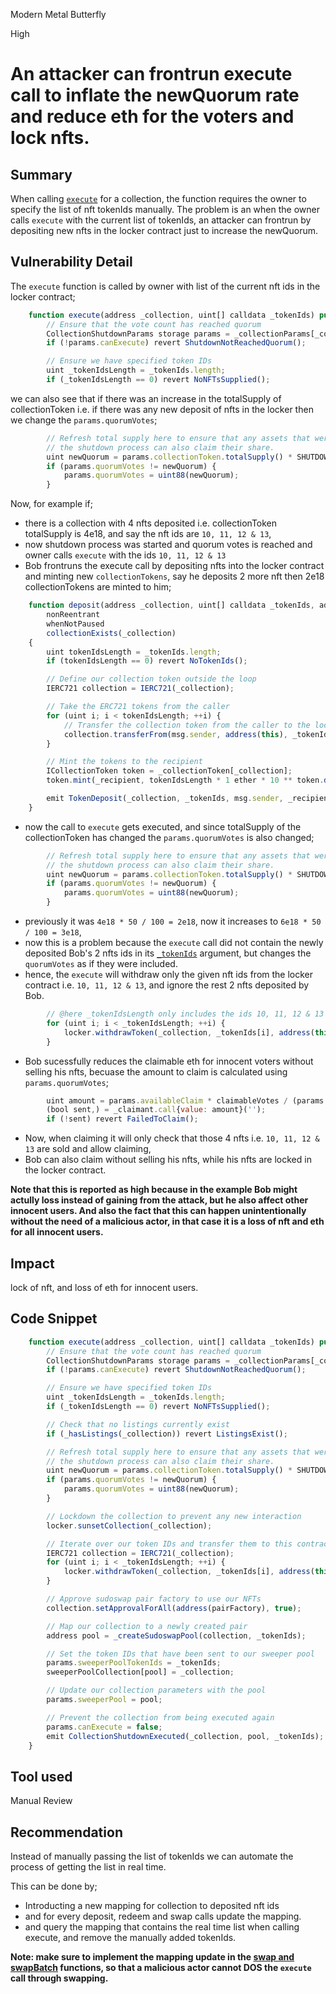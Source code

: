 Modern Metal Butterfly

High

# An attacker can frontrun execute call to inflate the newQuorum rate and reduce eth for the voters and lock nfts.

## Summary
When calling [`execute`](https://github.com/sherlock-audit/2024-08-flayer/blob/main/flayer/src/contracts/utils/CollectionShutdown.sol#L231C1-L275C6) for a collection, the function requires the owner to specify the list of nft tokenIds manually. The problem is an when the owner calls `execute` with the current list of tokenIds, an attacker can frontrun by depositing new nfts in the locker contract just to increase the newQuorum.

## Vulnerability Detail
The `execute` function is called by owner with list of the current nft ids in the locker contract;
```javascript
    function execute(address _collection, uint[] calldata _tokenIds) public onlyOwner whenNotPaused {
        // Ensure that the vote count has reached quorum
        CollectionShutdownParams storage params = _collectionParams[_collection];
        if (!params.canExecute) revert ShutdownNotReachedQuorum();

        // Ensure we have specified token IDs
        uint _tokenIdsLength = _tokenIds.length;
        if (_tokenIdsLength == 0) revert NoNFTsSupplied();
```
we can also see that if there was an increase in the totalSupply of collectionToken i.e. if there was any new deposit of nfts in the locker then we change the `params.quorumVotes`;
```javascript
        // Refresh total supply here to ensure that any assets that were added during
        // the shutdown process can also claim their share.
        uint newQuorum = params.collectionToken.totalSupply() * SHUTDOWN_QUORUM_PERCENT / ONE_HUNDRED_PERCENT;
        if (params.quorumVotes != newQuorum) {
            params.quorumVotes = uint88(newQuorum);
        }
```

Now, for example if;
* there is a collection with 4 nfts deposited i.e. collectionToken totalSupply is 4e18, and say the nft ids are `10, 11, 12 & 13`,
* now shutdown process was started and quorum votes is reached and owner calls `execute` with the ids `10, 11, 12 & 13`
* Bob frontruns the execute call by depositing nfts into the locker contract and minting new `collectionTokens`, say he deposits 2 more nft then 2e18 collectionTokens are minted to him;
```javascript
    function deposit(address _collection, uint[] calldata _tokenIds, address _recipient) public
        nonReentrant
        whenNotPaused
        collectionExists(_collection)
    {
        uint tokenIdsLength = _tokenIds.length;
        if (tokenIdsLength == 0) revert NoTokenIds();

        // Define our collection token outside the loop
        IERC721 collection = IERC721(_collection);

        // Take the ERC721 tokens from the caller
        for (uint i; i < tokenIdsLength; ++i) {
            // Transfer the collection token from the caller to the locker
            collection.transferFrom(msg.sender, address(this), _tokenIds[i]);
        }

        // Mint the tokens to the recipient
        ICollectionToken token = _collectionToken[_collection];
        token.mint(_recipient, tokenIdsLength * 1 ether * 10 ** token.denomination());

        emit TokenDeposit(_collection, _tokenIds, msg.sender, _recipient);
    }
```
* now the call to `execute` gets executed, and since totalSupply of the collectionToken has changed the `params.quorumVotes` is also changed;
```javascript
        // Refresh total supply here to ensure that any assets that were added during
        // the shutdown process can also claim their share.
        uint newQuorum = params.collectionToken.totalSupply() * SHUTDOWN_QUORUM_PERCENT / ONE_HUNDRED_PERCENT;
        if (params.quorumVotes != newQuorum) {
            params.quorumVotes = uint88(newQuorum);
        }
```
* previously it was `4e18 * 50 / 100 = 2e18`, now it increases to `6e18 * 50 / 100 = 3e18`,
* now this is a problem because the `execute` call did not contain the newly deposited Bob's 2 nfts ids in its [`_tokenIds`](https://github.com/sherlock-audit/2024-08-flayer/blob/main/flayer/src/contracts/utils/CollectionShutdown.sol#L231C42-L231C68) argument, but changes the `quorumVotes` as if they were included.
* hence, the `execute` will withdraw only the given nft ids from the locker contract i.e. `10, 11, 12 & 13`, and ignore the rest 2 nfts deposited by Bob.
```javascript
        // @here _tokenIdsLength only includes the ids 10, 11, 12 & 13
        for (uint i; i < _tokenIdsLength; ++i) {
            locker.withdrawToken(_collection, _tokenIds[i], address(this));
        }

```
* Bob sucessfully reduces the claimable eth for innocent voters without selling his nfts, becuase the amount to claim is calculated using `params.quorumVotes`;
```javascript
        uint amount = params.availableClaim * claimableVotes / (params.quorumVotes * ONE_HUNDRED_PERCENT / SHUTDOWN_QUORUM_PERCENT);
        (bool sent,) = _claimant.call{value: amount}('');
        if (!sent) revert FailedToClaim();
```

* Now, when claiming it will only check that those 4 nfts i.e. `10, 11, 12 & 13` are sold and allow claiming,
* Bob can also claim without selling his nfts, while his nfts are locked in the locker contract.

**Note that this is reported as high because in the example Bob might actully loss instead of gaining from the attack, but he also affect other innocent users. And also the fact that this can happen unintentionally without the need of a malicious actor, in that case it is a loss of nft and eth for all innocent users.**


## Impact
lock of nft, and loss of eth for innocent users.

## Code Snippet
```javascript
    function execute(address _collection, uint[] calldata _tokenIds) public onlyOwner whenNotPaused {
        // Ensure that the vote count has reached quorum
        CollectionShutdownParams storage params = _collectionParams[_collection];
        if (!params.canExecute) revert ShutdownNotReachedQuorum();

        // Ensure we have specified token IDs
        uint _tokenIdsLength = _tokenIds.length;
        if (_tokenIdsLength == 0) revert NoNFTsSupplied();

        // Check that no listings currently exist
        if (_hasListings(_collection)) revert ListingsExist();

        // Refresh total supply here to ensure that any assets that were added during
        // the shutdown process can also claim their share.
        uint newQuorum = params.collectionToken.totalSupply() * SHUTDOWN_QUORUM_PERCENT / ONE_HUNDRED_PERCENT;
        if (params.quorumVotes != newQuorum) {
            params.quorumVotes = uint88(newQuorum);
        }

        // Lockdown the collection to prevent any new interaction
        locker.sunsetCollection(_collection);

        // Iterate over our token IDs and transfer them to this contract
        IERC721 collection = IERC721(_collection);
        for (uint i; i < _tokenIdsLength; ++i) {
            locker.withdrawToken(_collection, _tokenIds[i], address(this));
        }

        // Approve sudoswap pair factory to use our NFTs
        collection.setApprovalForAll(address(pairFactory), true);

        // Map our collection to a newly created pair
        address pool = _createSudoswapPool(collection, _tokenIds);

        // Set the token IDs that have been sent to our sweeper pool
        params.sweeperPoolTokenIds = _tokenIds;
        sweeperPoolCollection[pool] = _collection;

        // Update our collection parameters with the pool
        params.sweeperPool = pool;

        // Prevent the collection from being executed again
        params.canExecute = false;
        emit CollectionShutdownExecuted(_collection, pool, _tokenIds);
    }
```

## Tool used
Manual Review

## Recommendation
Instead of manually passing the list of tokenIds we can automate the process of getting the list in real time.

This can be done by;
* Introducting a new mapping for collection to deposited nft ids 
* and for every deposit, redeem and swap calls update the mapping.
* and query the mapping that contains the real time list when calling execute, and remove the manually added tokenIds.

**Note: make sure to implement the mapping update in the [swap and swapBatch](https://github.com/sherlock-audit/2024-08-flayer/blob/main/flayer/src/contracts/Locker.sol#L241-L287) functions, so that a malicious actor cannot DOS the `execute` call through swapping.**